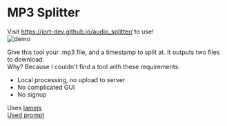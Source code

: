 # MP3 Splitter
Visit https://jort-dev.github.io/audio_splitter/ to use!  
![demo](https://github.com/user-attachments/assets/8767720f-9db5-4bec-8ed1-e9c5c28ef9c9)

Give this tool your .mp3 file, and a timestamp to split at. It outputs two files to download.  
Why? Because I couldn't find a tool with these requirements:
* Local processing, no upload to server
* No complicated GUI
* No signup


Uses [lamejs](https://github.com/zhuker/lamejs/tree/master)    
[Used prompt](https://chatgpt.com/share/e/66fc47a5-6190-800e-a89d-d917f89ff4f6)

